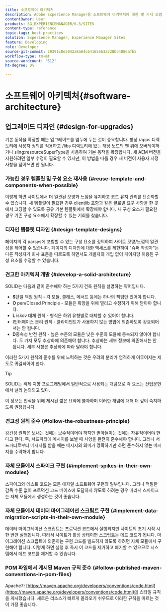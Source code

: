 ```yaml
---
title: 소프트웨어 아키텍처
description: Adobe Experience Manager용 소프트웨어 아키텍처에 대한 몇 가지 모범 사례에 대해 알아봅니다.
contentOwner: User
products: SG_EXPERIENCEMANAGER/6.5/SITES
content-type: reference
topic-tags: best-practices
solution: Experience Manager, Experience Manager Sites
feature: Developing
role: Developer
source-git-commit: 29391c8e3042a8a04c64165663a228bb4886afb5
workflow-type: tm+mt
source-wordcount: '612'
ht-degree: 0%

---
```


# 소프트웨어 아키텍처{#software-architecture}

## 업그레이드 디자인 {#design-for-upgrades}

기본 동작을 확장할 때는 업그레이드를 염두에 두는 것이 중요합니다. 항상 /apps 디렉토리에 사용자 정의를 적용하고 /libs 디렉토리에 있는 해당 노드의 맨 위에 오버레이하거나 sling:resourceSuperType을 사용하여 기본 동작을 확장합니다. 새 AEM 버전을 지원하려면 일부 수정이 필요할 수 있지만, 이 방법을 따를 경우 새 버전이 사용자 지정 사항을 덮어쓰면 안 됩니다.

### 가능한 경우 템플릿 및 구성 요소 재사용 {#reuse-template-and-components-when-possible}

이렇게 하면 사이트에서 더 일관된 모양과 느낌을 유지하고 코드 유지 관리를 단순화할 수 있습니다. 새 템플릿이 필요한 경우 clientlib 포함과 같은 글로벌 요구 사항을 한 곳에서 코딩할 수 있도록 공유 기본 템플릿에서 확장해야 합니다. 새 구성 요소가 필요한 경우 기존 구성 요소에서 확장할 수 있는 기회를 찾습니다.

### 디자인 템플릿 디자인 {#design-template-designs}

페이지의 각 parsys에 포함할 수 있는 구성 요소를 정의하여 사이트 모양/느낌의 일관성을 제어할 수 있습니다. 페이지의 디자인에 대한 액세스를 제한하여 &quot;슈퍼 작성자&quot;는 다른 작성자가 회사 표준을 따르도록 하면서도 개발자의 개입 없이 페이지당 허용된 구성 요소를 수정할 수 있습니다.

### 견고한 아키텍처 개발 {#develop-a-solid-architecture}

SOLID는 다음과 같이 준수해야 하는 5가지 건축 원칙을 설명하는 약어입니다.

* **S**&#x200B;단일 책임 원칙 - 각 모듈, 클래스, 메서드 등에는 하나의 책임만 있어야 합니다.
* **O** pen/Closed Principle - 모듈은 확장을 위해 열리고 수정하기 위해 닫아야 합니다.
* **L** iskov 대체 원칙 - 형식은 하위 유형별로 대체할 수 있어야 합니다.
* **I**&#x200B;인터페이스 분리 원칙 - 클라이언트가 사용하지 않는 방법에 의존하도록 강요되어서는 안 됩니다.
* **D**&#x200B;종속성 반전 원칙 - 높은 수준의 모듈은 낮은 수준의 모듈에 종속되지 않아야 합니다. 두 가지 모두 추상화에 의존해야 합니다. 추상화는 세부 정보에 의존해서는 안 됩니다. 세부 사항은 추상화에 따라 달라야 합니다.

이러한 5가지 원칙의 준수를 위해 노력하는 것은 우려의 분리가 엄격하게 이루어지는 제도로 귀결되어야 한다.

>[!TIP]
>
>SOLID는 객체 지향 프로그래밍에서 일반적으로 사용되는 개념으로 각 요소는 산업문헌에서 널리 논의되고 있다.
>
>이 정보는 인식을 위해 제시된 짧은 요약에 불과하며 이러한 개념에 대해 더 깊이 숙지하도록 권장됩니다.

### 견고성 원칙 준수 {#follow-the-robustness-principle}

강건성 원칙은 보내는 것에는 보수적이어야 하지만 받아들이는 것에는 자유적이어야 한다고 한다. 즉, 서드파티에 메시지를 보낼 때 사양을 완전히 준수해야 합니다. 그러나 서드파티로부터 메시지를 받을 때는 메시지의 의미가 명확하기만 하면 준수하지 않는 메시지를 수락해야 합니다.

### 자체 모듈에서 스파이크 구현 {#implement-spikes-in-their-own-modules}

스파이크와 테스트 코드는 모든 애자일 소프트웨어 구현의 일부입니다. 그러나 적절한 감독 수준 없이 프로덕션 코드 베이스에 도달하지 않도록 하려는 경우 따라서 스파이크는 자체 모듈에서 생성하는 것이 좋습니다.

### 자체 모듈에서 데이터 마이그레이션 스크립트 구현 {#implement-data-migration-scripts-in-their-own-module}

데이터 마이그레이션 스크립트는 프로덕션 코드에서 실행되지만 사이트의 초기 시작 시 한 번만 실행됩니다. 따라서 사이트가 활성 상태이면 스크립트는 데드 코드가 됩니다. 마이그레이션 스크립트에 의존하는 구현 코드를 빌드하지 않도록 하려면 자체 모듈에서 구현해야 합니다. 이렇게 하면 실행 후 즉시 이 코드를 제거하고 폐기할 수 있으므로 시스템에서 데드 코드를 제거할 수 있습니다.

### POM 파일에서 게시된 Maven 규칙 준수 {#follow-published-maven-conventions-in-pom-files}

Apache가 [https://maven.apache.org/developers/conventions/code.html](https://maven.apache.org/developers/conventions/code.html)에 스타일 규칙을 게시했습니다. 새로운 리소스가 빠르게 올라오기 쉬우므로 이러한 규칙을 따르는 것이 가장 좋습니다.
